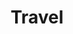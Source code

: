 ---
# Featured tags need to have either the `list` or `grid` layout (PRO only).
# 여기서는 list 레이아웃을 사용한다고 지정되어 있음
# 이 설정은 해당 태그 페이지에서 list 형태로 포스트들이 나열된 페이지가 생성되도록 함
# slug: example은 example 태그에 해당하는 페이지가 /example/라는 URL 경로로 생성될 것임을 의미

layout: list

# The title of the tag's page.
title: Travel

# The name of the tag, used in a post's front matter (e.g. tags: [<slug>]).
slug: travel

# (Optional) Write a short (~150 characters) description of this featured tag.
description: >
  This is a featured category, which have their own page.
  Check out `_featured_tags/example.md` to learn how to create your own.

# (Optional) You can disable grouping posts by date.
# no_groups: true

# Exclude this example category from the sitemap.
# DON'T USE THIS SETTING IN YOUR CATEGORIES!
sitemap: false
---
